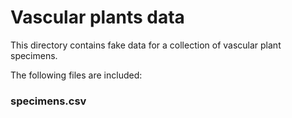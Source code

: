 # Vascular plants data

This directory contains fake data for a collection of vascular plant specimens.

The following files are included:

### specimens.csv


